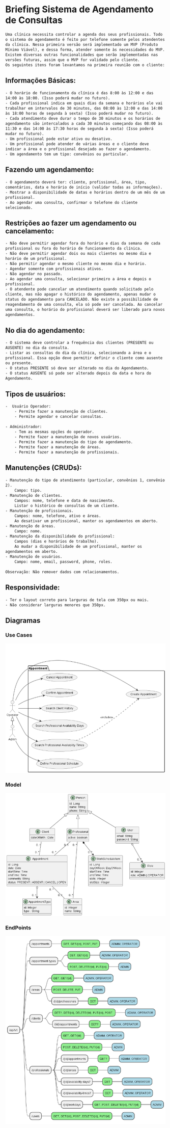 # Briefing Sistema de Agendamento de Consultas

    Uma clínica necessita controlar a agenda dos seus profissionais. Todo o sistema de agendamento é feito por telefone somente pelos atendentes da clínica. Nessa primeira versão será implementado um MVP (Produto Mínimo Viável), e dessa forma, atender somente às necessidades do MVP. Existem diversas outras funcionalidades que serão implementadas nas versões futuras, assim que o MVP for validado pelo cliente.
    Os seguintes itens foram levantamos na primeira reunião com o cliente: 


## Informações Básicas:
    - O horário de funcionamento da clínica é das 8:00 às 12:00 e das 14:00 às 18:00. (Isso poderá mudar no futuro).
    - Cada profissional indica em quais dias da semana e horários ele vai trabalhar em intervalos de 30 minutos, das 08:00 às 12:00 e das 14:00 às 18:00 horas de segunda à sexta) (Isso poderá mudar no futuro).
    - Cada atendimento deve durar o tempo de 30 minutos e os horários de agendamento são intercalados a cada 30 minutos começando das 08:00 às 11:30 e das 14:00 às 17:30 horas de segunda à sexta) (Isso poderá mudar no futuro).
    - Um profissional pode estar ativo ou desativo.
    - Um profissional pode atender de várias áreas e o cliente deve indicar a área e o profissional desejado ao fazer o agendamento.
    - Um agendamento tem um tipo: convênios ou particular.

## Fazendo um agendamento:
    - O agendamento deverá ter: cliente, profissional, área, tipo, comentários, data e horário de início (validar todas as informações).
    - Mostrar a disponibilidade de datas e horários dentro de um mês de um profissional.
    - Ao agendar uma consulta, confirmar o telefone do cliente selecionado.

## Restrições ao fazer um agendamento ou cancelamento:
    - Não deve permitir agendar fora do horário e dias da semana de cada profissional ou fora do horário de funcionamento da clínica.
    - Não deve permitir agendar dois ou mais clientes no mesmo dia e horário de um profissional.
    - Não permitir agendar o mesmo cliente no mesmo dia e horário.
    - Agendar somente com profissionais ativos.
    - Não agendar no passado.
    - Ao agendar uma consulta, selecionar primeiro a área e depois o profissional.
    - O atendente pode cancelar um atendimento quando solicitado pelo cliente, mas não apagar o histórico do agendamento, apenas mudar o status do agendamento para CANCELADO. Não existe a possibilidade de reagendamento de uma consulta, ela só pode ser cancelada. Ao cancelar uma consulta, o horário do profissional deverá ser liberado para novos agendamentos.

## No dia do agendamento:
    - O sistema deve controlar a frequência dos clientes (PRESENTE ou AUSENTE) no dia da consulta.
    - Listar as consultas do dia da clínica, selecionando a área e o profissional. Essa opção deve permitir definir o cliente como ausente ou presente.
    - O status PRESENTE só deve ser alterado no dia do Agendamento.
    - O status AUSENTE só pode ser alterado depois da data e hora do Agendamento.


## Tipos de usuários:
    -  Usuário Operador:
        - Permite fazer a manutenção de clientes.
        - Permite agendar e cancelar consultas.

    - Administrador: 
        - Tem as mesmas opções do operador.
        - Permite fazer a manutenção de novos usuários.
        - Permite fazer a manutenção do tipo de agendamento.
        - Permite fazer a manutenção de áreas.
        - Permite fazer a manutenção de profissionais.


## Manutenções (CRUDs):
    - Manutenção do tipo de atendimento (particular, convênios 1, convênio 2). 
        Campo: tipo.
    - Manutenção de clientes. 
        Campos: nome, telefone e data de nascimento.
        Listar o histórico de consultas de um cliente.
    - Manutenção de profissionais. 
        Campos: nome, telefone, ativo e áreas.
        Ao desativar um profissional, manter os agendamentos em aberto.
    - Manutenção de áreas. 
        Campo: nome.
    - Manutenção da disponibilidade do profissional: 
        Campos (dias e horários de trabalho).
        Ao mudar a disponibilidade de um profissional, manter os agendamentos em aberto.
    - Manutenção de usuários. 
        Campo: nome, email, password, phone, roles.

    Observação: Não remover dados com relacionamentos. 

## Responsividade:
    - Ter o layout correto para larguras de tela com 350px ou mais.
    - Não considerar larguras menores que 350px.


## Diagramas
### Use Cases
![Use Cases](/out/docs/use_cases/use_cases.png)

### Model
![Model](/out/docs/model/model.png)

### EndPoints
![EndPoints](/out/docs/end_points/end_points.png)



